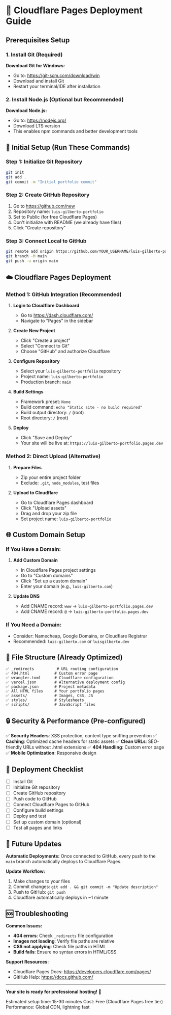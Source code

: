 # 🚀 Cloudflare Pages Deployment Guide

## Prerequisites Setup

### 1. Install Git (Required)
**Download Git for Windows:**
- Go to: https://git-scm.com/download/win
- Download and install Git
- Restart your terminal/IDE after installation

### 2. Install Node.js (Optional but Recommended)
**Download Node.js:**
- Go to: https://nodejs.org/
- Download LTS version
- This enables npm commands and better development tools

## 🔧 Initial Setup (Run These Commands)

### Step 1: Initialize Git Repository
```bash
git init
git add .
git commit -m "Initial portfolio commit"
```

### Step 2: Create GitHub Repository
1. Go to https://github.com/new
2. Repository name: `luis-gilberto-portfolio`
3. Set to Public (for free Cloudflare Pages)
4. Don't initialize with README (we already have files)
5. Click "Create repository"

### Step 3: Connect Local to GitHub
```bash
git remote add origin https://github.com/YOUR_USERNAME/luis-gilberto-portfolio.git
git branch -M main
git push -u origin main
```

## ☁️ Cloudflare Pages Deployment

### Method 1: GitHub Integration (Recommended)

1. **Login to Cloudflare Dashboard**
   - Go to https://dash.cloudflare.com/
   - Navigate to "Pages" in the sidebar

2. **Create New Project**
   - Click "Create a project"
   - Select "Connect to Git"
   - Choose "GitHub" and authorize Cloudflare

3. **Configure Repository**
   - Select your `luis-gilberto-portfolio` repository
   - Project name: `luis-gilberto-portfolio`
   - Production branch: `main`

4. **Build Settings**
   - Framework preset: `None`
   - Build command: `echo "Static site - no build required"`
   - Build output directory: `/` (root)
   - Root directory: `/` (root)

5. **Deploy**
   - Click "Save and Deploy"
   - Your site will be live at: `https://luis-gilberto-portfolio.pages.dev`

### Method 2: Direct Upload (Alternative)

1. **Prepare Files**
   - Zip your entire project folder
   - Exclude: `.git`, `node_modules`, test files

2. **Upload to Cloudflare**
   - Go to Cloudflare Pages dashboard
   - Click "Upload assets"
   - Drag and drop your zip file
   - Set project name: `luis-gilberto-portfolio`

## 🌐 Custom Domain Setup

### If You Have a Domain:

1. **Add Custom Domain**
   - In Cloudflare Pages project settings
   - Go to "Custom domains"
   - Click "Set up a custom domain"
   - Enter your domain (e.g., `luis-gilberto.com`)

2. **Update DNS**
   - Add CNAME record: `www` → `luis-gilberto-portfolio.pages.dev`
   - Add CNAME record: `@` → `luis-gilberto-portfolio.pages.dev`

### If You Need a Domain:
- Consider: Namecheap, Google Domains, or Cloudflare Registrar
- Recommended: `luis-gilberto.com` or `luisgilberto.dev`

## 📁 File Structure (Already Optimized)

```
✅ _redirects          # URL routing configuration
✅ 404.html           # Custom error page
✅ wrangler.toml      # Cloudflare configuration
✅ vercel.json        # Alternative deployment config
✅ package.json       # Project metadata
✅ All HTML files     # Your portfolio pages
✅ assets/            # Images, CSS, JS
✅ styles/            # Stylesheets
✅ scripts/           # JavaScript files
```

## 🔒 Security & Performance (Pre-configured)

✅ **Security Headers**: XSS protection, content type sniffing prevention
✅ **Caching**: Optimized cache headers for static assets
✅ **Clean URLs**: SEO-friendly URLs without .html extensions
✅ **404 Handling**: Custom error page
✅ **Mobile Optimization**: Responsive design

## 🚀 Deployment Checklist

- [ ] Install Git
- [ ] Initialize Git repository
- [ ] Create GitHub repository
- [ ] Push code to GitHub
- [ ] Connect Cloudflare Pages to GitHub
- [ ] Configure build settings
- [ ] Deploy and test
- [ ] Set up custom domain (optional)
- [ ] Test all pages and links

## 🔄 Future Updates

**Automatic Deployments:**
Once connected to GitHub, every push to the `main` branch automatically deploys to Cloudflare Pages.

**Update Workflow:**
1. Make changes to your files
2. Commit changes: `git add . && git commit -m "Update description"`
3. Push to GitHub: `git push`
4. Cloudflare automatically deploys in ~1 minute

## 🆘 Troubleshooting

**Common Issues:**
- **404 errors**: Check `_redirects` file configuration
- **Images not loading**: Verify file paths are relative
- **CSS not applying**: Check file paths in HTML
- **Build fails**: Ensure no syntax errors in HTML/CSS

**Support Resources:**
- Cloudflare Pages Docs: https://developers.cloudflare.com/pages/
- GitHub Help: https://docs.github.com/

---

**Your site is ready for professional hosting! 🎉**

Estimated setup time: 15-30 minutes
Cost: Free (Cloudflare Pages free tier)
Performance: Global CDN, lightning fast